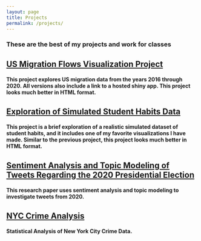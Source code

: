 ```yaml
---
layout: page
title: Projects
permalink: /projects/
---
```


### These are the best of my projects and work for classes


<h2><a href="/projects/436proj.html" target="_blank" rel="noopener noreferrer">US Migration Flows Visualization Project</a></h2>

#### This project explores US migration data from the years 2016 through 2020. All versions also include a link to a hosted shiny app. This project looks much better in HTML format.


<h2><a href="/projects/studyhabits.html" target="_blank" rel="noopener noreferrer">Exploration of Simulated Student Habits Data</a></h2>

#### This project is a brief exploration of a realistic simulated dataset of student habits, and it includes one of my favorite visualizations I have made. Similar to the previous project, this project looks much better in HTML format.


<h2><a href="/projects/2020tweets.html" target="_blank" rel="noopener noreferrer">Sentiment Analysis and Topic Modeling of Tweets Regarding the 2020 Presidential Election</a></h2>

#### This research paper uses sentiment analysis and topic modeling to investigate tweets from 2020.


<h2><a href="/projects/240proj.html" target="_blank" rel="noopener noreferrer">NYC Crime Analysis</a></h2>

#### Statistical Analysis of New York City Crime Data.